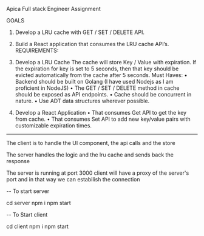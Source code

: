 Apica Full stack Engineer Assignment

GOALS
1. Develop a LRU cache with GET / SET / DELETE API.
2. Build a React application that consumes the LRU cache API’s.
REQUIREMENTS:
1. Develop a LRU Cache
The cache will store Key / Value with expiration. If the expiration for key is set to 5 seconds, then that key should be
evicted automatically from the cache after 5 seconds.
Must Haves:
• Backend should be built on Golang (I have used Nodejs as I am proficient in NodeJS)
• The GET / SET / DELETE method in cache should be exposed as API endpoints.
• Cache should be concurrent in nature.
• Use ADT data structures wherever possible.

2. Develop a React Application
• That consumes Get API to get the key from cache.
• That consumes Set API to add new key/value pairs with customizable expiration times.

----------------------

The client is to handle the UI component, the api calls and the store

The server handles the logic and the lru cache and sends back the response

The server is running at port 3000
client will have a proxy of the server's port and in that way we can estabilish the connection

-- To start server

cd server
npm i
npm start

-- To Start client

cd client
npm i
npm start

